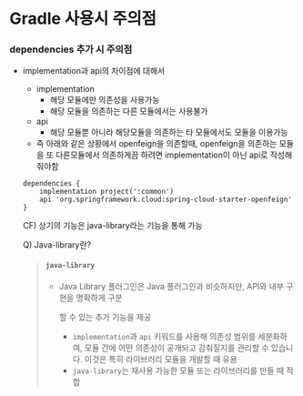 # Gradle 사용시 주의점

### dependencies 추가 시 주의점

* implementation과 api의 차이점에 대해서

  * implementation
    * 해당 모듈에만 의존성을 사용가능
    * 해당 모듈을 의존하는 다른 모듈에서는 사용불가
  * api
    * 해당 모듈뿐 아니라 해당모듈을 의존하는 타 모듈에서도 모듈을 이용가능
  * 즉 아래와 같은 상황에서 openfeign을 의존할때, openfeign을 의존하는 모듈을 또 다른모듈에서 의존하게끔 하려면 implementation이 아닌 api로 작성해줘야함

  ~~~
  dependencies {
      implementation project(':common')
      api 'org.springframework.cloud:spring-cloud-starter-openfeign'
  }
  ~~~

  CF) 상기의 기능은 java-library라는 기능을 통해 가능

  Q) Java-library란?

  > #### `java-library`
  >
  > - Java Library 플러그인은 Java 플러그인과 비슷하지만, API와 내부 구현을 명확하게 구분
  >
  >   할 수 있는 추가 기능을 제공
  >
  >   - `implementation`과 `api` 키워드를 사용해 의존성 범위를 세분화하여, 모듈 간에 어떤 의존성이 공개되고 감춰질지를 관리할 수 있습니다. 이것은 특히 라이브러리 모듈을 개발할 때 유용
  >   - `java-library`는 재사용 가능한 모듈 또는 라이브러리를 만들 때 적합